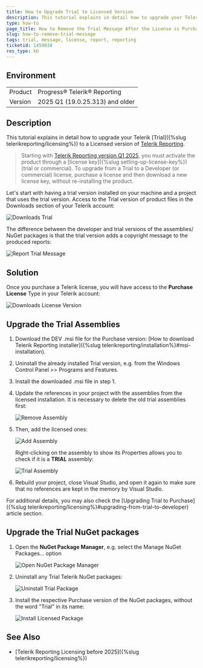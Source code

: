 ```yaml
---
title: How to Upgrade Trial to Licensed Version
description: This tutorial explains in detail how to upgrade your Telerik trial to a licensed version of Telerik Reporting
type: how-to
page_title: How to Remove the Trial Message After the License is Purchased
slug: how-to-remove-trial-message
tags: trial, message, license, report, reporting
ticketid: 1459034
res_type: kb
---
```


## Environment

<table>
	<tbody>
		<tr>
			<td>Product</td>
			<td>Progress® Telerik® Reporting</td>
		</tr>
		<tr>
			<td>Version</td>
			<td>2025 Q1 (19.0.25.313) and older</td>
		</tr>
	</tbody>
</table>

## Description

This tutorial explains in detail how to upgrade your Telerik [Trial]({%slug telerikreporting/licensing%}) to a Licensed version of [Telerik Reporting](https://www.telerik.com/account/product-download?product=REPORTING).

> Starting with [Telerik Reporting version Q1 2025](https://www.telerik.com/blogs/license-key-files-telerik-kendo-ui-products-2025-update), you must activate the product through a [license key]({%slug setting-up-license-key%}) (trial or commercial). To upgrade from a Trial to a Developer (or commercial) license, purchase a license and then download a new license key, without re-installing the product.

Let's start with having a trial version installed on your machine and a project that uses the trial version. Access to the Trial version of product files in the Downloads section of your Telerik account: 

![Downloads Trial](images/downloads-section-trial-license.png)  

The difference between the developer and trial versions of the assemblies/ NuGet packages is that the trial version adds a copyright message to the produced reports:

![Report Trial Message](images/report-trial-message.png)  

## Solution

Once you purchase a Telerik license, you will have access to the **Purchase License** Type in your Telerik account:

![Downloads License Version](images/downloads-section-purchase-license.png)   

## Upgrade the Trial Assemblies

1. Download the DEV .msi file for the Purchase version: [How to download Telerik Reporting installer]({%slug telerikreporting/installation%}#msi-installation).
1. Uninstall the already installed Trial version, e.g. from the Windows Control Panel >> Programs and Features.
1. Install the downloaded .msi file in step 1.
1. Update the references in your project with the assemblies from the licensed installation. It is necessary to delete the old trial assemblies first:

	![Remove Assembly](images/remove-assembly.png)   

1. Then, add the licensed ones:

	![Add Assembly](images/add-assembly.png)    

	Right-clicking on the assembly to show its Properties allows you to check if it is a **TRIAL** assembly:

	![Trial Assembly](images/trial-assembly.png)    

1. Rebuild your project, close Visual Studio, and open it again to make sure that no references are kept in the memory by Visual Studio.

For additional details, you may also check the [Upgrading Trial to Purchase]({%slug telerikreporting/licensing%}#upgrading-from-trial-to-developer) article section.

## Upgrade the Trial NuGet packages

1. Open the **NuGet Package Manager**, e.g. select the Manage NuGet Packages... option

	![Open NuGet Package Manager](images/open-nuget-package-manager.png) 

1. Uninstall any Trial Telerik NuGet packages:

	![Uninstall Trial Package](images/uninstall-trial-package.png) 

1. Install the respective Purchase version of the NuGet packages, without the word "Trial" in its name:

	![Install Licensed Package](images/install-dev-package.png)


## See Also

* [Telerik Reporting Licensing before 2025]({%slug telerikreporting/licensing%})

